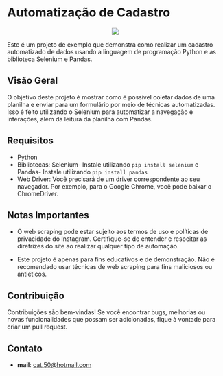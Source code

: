 # Automatização de Cadastro
<div align="center">
  <img src="https://github.com/catianemarinho/buscador_cep/assets/97571709/7bacf28d-115a-432b-972d-c6187b10c697">
</div>

Este é um projeto de exemplo que demonstra como realizar um cadastro automatizado de dados usando a linguagem de programação Python e as biblioteca Selenium e Pandas.

## Visão Geral

O objetivo deste projeto é mostrar como é possível coletar dados de uma planilha e enviar para um formulário por meio de técnicas automatizadas. Isso é feito utilizando o Selenium para automatizar a navegação e interações, além da leitura da planilha com Pandas.

## Requisitos

- Python
- Bibliotecas: Selenium- Instale utilizando `pip install selenium` e Pandas- Instale utilizando `pip install pandas`
- Web Driver: Você precisará de um driver correspondente ao seu navegador. Por exemplo, para o Google Chrome, você pode baixar o ChromeDriver.

## Notas Importantes

- O web scraping pode estar sujeito aos termos de uso e políticas de privacidade do Instagram. Certifique-se de entender e respeitar as diretrizes do site ao realizar qualquer tipo de automação.

- Este projeto é apenas para fins educativos e de demonstração. Não é recomendado usar técnicas de web scraping para fins maliciosos ou antiéticos.

## Contribuição

Contribuições são bem-vindas! Se você encontrar bugs, melhorias ou novas funcionalidades que possam ser adicionadas, fique à vontade para criar um pull request.

## Contato

- **mail**: cat.50@hotmail.com
